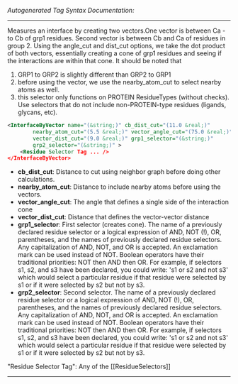 <!-- THIS IS AN AUTOGENERATED FILE: Don't edit it directly, instead change the schema definition in the code itself. -->

_Autogenerated Tag Syntax Documentation:_

---
Measures an interface by creating two vectors.One vector is between Ca - to Cb of grp1 residues.  Second vector is between Cb and Ca of residues in group 2.
 Using the angle_cut and dist_cut options, we take the dot product of both vectors,
 essentially creating a cone of grp1 residues and seeing if the interactions are within that cone.
It should be noted that 
  1) GRP1 to GRP2 is slightly different than GRP2 to GRP1
  2) before using the vector, we use the nearby_atom_cut to select nearby atoms as well.
  3) this selector only functions on PROTEIN ResidueTypes (without checks). Use selectors that do not include non-PROTEIN-type residues (ligands, glycans, etc).

```xml
<InterfaceByVector name="(&string;)" cb_dist_cut="(11.0 &real;)"
        nearby_atom_cut="(5.5 &real;)" vector_angle_cut="(75.0 &real;)"
        vector_dist_cut="(9.0 &real;)" grp1_selector="(&string;)"
        grp2_selector="(&string;)" >
    <Residue Selector Tag ... />
</InterfaceByVector>
```

-   **cb_dist_cut**: Distance to cut using neighbor graph before doing other calculations.
-   **nearby_atom_cut**: Distance to include nearby atoms before using the vectors.
-   **vector_angle_cut**: The angle that defines a single side of the interaction cone
-   **vector_dist_cut**: Distance that defines the vector-vector distance
-   **grp1_selector**: First selector (creates cone). The name of a previously declared residue selector or a logical expression of AND, NOT (!), OR, parentheses, and the names of previously declared residue selectors. Any capitalization of AND, NOT, and OR is accepted. An exclamation mark can be used instead of NOT. Boolean operators have their traditional priorities: NOT then AND then OR. For example, if selectors s1, s2, and s3 have been declared, you could write: 's1 or s2 and not s3' which would select a particular residue if that residue were selected by s1 or if it were selected by s2 but not by s3.
-   **grp2_selector**: Second selector. The name of a previously declared residue selector or a logical expression of AND, NOT (!), OR, parentheses, and the names of previously declared residue selectors. Any capitalization of AND, NOT, and OR is accepted. An exclamation mark can be used instead of NOT. Boolean operators have their traditional priorities: NOT then AND then OR. For example, if selectors s1, s2, and s3 have been declared, you could write: 's1 or s2 and not s3' which would select a particular residue if that residue were selected by s1 or if it were selected by s2 but not by s3.


"Residue Selector Tag": Any of the [[ResidueSelectors]]

---
